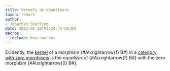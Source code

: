 ```yaml
---
title: kernels as equalizers
taxon: remark
author:
- Jonathan Sterling
date: 2023-01-18T09:24:41-05:00
macros: 
- include: base-macros
---
```


Evidently, the [kernel](jms-0009) of a morphism {#A\xrightarrow{f} B#} in a [category with zero morphisms](jms-000B) is the *equalizer* of  {#A\xrightarrow{f} B#} with the zero morphism {#A\xrightarrow{0} B#}.
